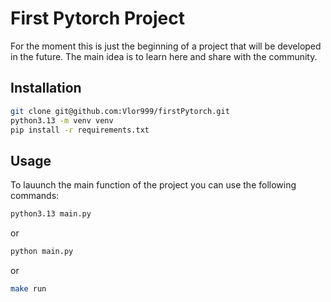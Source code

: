 # First Pytorch Project
For the moment this is just the beginning of a project that will be developed in the future. 
The main idea is to learn here and share with the community.

## Installation
```bash
git clone git@github.com:Vlor999/firstPytorch.git
python3.13 -m venv venv
pip install -r requirements.txt
```

## Usage
To lauunch the main function of the project you can use the following commands:
```bash
python3.13 main.py
```
or
```bash
python main.py
```
or 
```bash
make run
```
